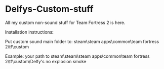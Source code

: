 # Delfys-Custom-stuff
All my custom non-sound stuff for Team Fortress 2 is here.

Installation instructions:

Put custom sound main folder to: steam\steam apps\common\team fortress 2\tf\custom

Example: your path to steam\steam\steam apps\common\team fortress 2\tf\custom\Delfy's no explosion smoke
